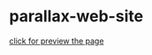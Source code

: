 # parallax-web-site
[click for preview the page](https://erdogansenturk.github.io/parallax-web-site/)


